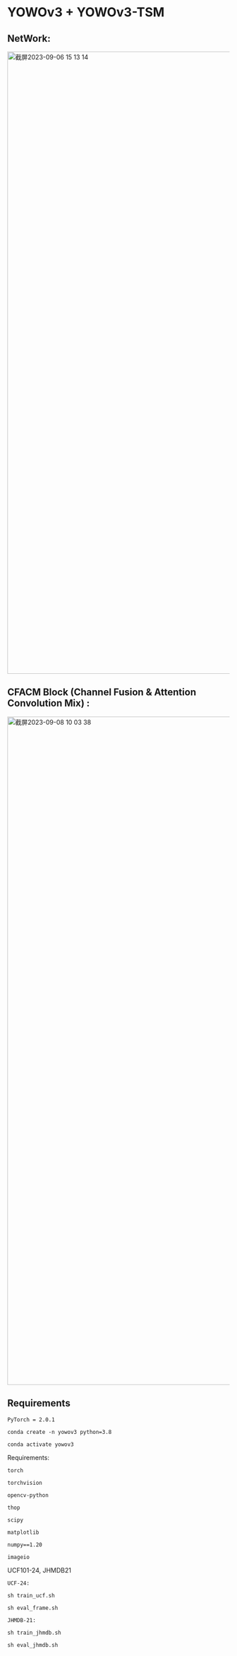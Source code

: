 # YOWOv3 + YOWOv3-TSM

## NetWork:

<img width="1408" alt="截屏2023-09-06 15 13 14" src="https://github.com/anlee798/STAD_LZ_Code/assets/57471688/1166c3cf-1acc-40b7-90bf-b42702d04d85">


## CFACM Block (Channel Fusion & Attention Convolution Mix) :
<img width="1512" alt="截屏2023-09-08 10 03 38" src="https://github.com/anlee798/STAD_LZ_Code/assets/57471688/00ed17f8-e036-430b-80fd-0814f86ce80a">

## Requirements

```
PyTorch = 2.0.1

conda create -n yowov3 python=3.8

conda activate yowov3
```

Requirements:

```
torch

torchvision

opencv-python

thop

scipy

matplotlib

numpy==1.20

imageio
```
UCF101-24, JHMDB21

```
UCF-24:

sh train_ucf.sh

sh eval_frame.sh

JHMDB-21:

sh train_jhmdb.sh

sh eval_jhmdb.sh

```
